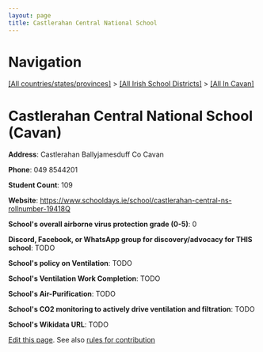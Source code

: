 ```yaml
---
layout: page
title: Castlerahan Central National School
---
```

# Navigation

[[All countries/states/provinces]](../../..) > [[All Irish School Districts]](../..) > [[All In Cavan]](..)

# Castlerahan Central National School (Cavan)

**Address**: Castlerahan Ballyjamesduff Co Cavan

**Phone**: 049 8544201

**Student Count**: 109

**Website**: <https://www.schooldays.ie/school/castlerahan-central-ns-rollnumber-19418Q>

**School's overall airborne virus protection grade (0-5)**: 0

**Discord, Facebook, or WhatsApp group for discovery/advocacy for THIS school**: TODO

**School's policy on Ventilation**: TODO

**School's Ventilation Work Completion**: TODO

**School's Air-Purification**: TODO

**School's CO2 monitoring to actively drive ventilation and filtration**: TODO

**School's Wikidata URL**: TODO


[Edit this page](https://github.com/ventilate-schools/Ireland/edit/main/./Cavan/Castlerahan_Central_National_School.md). See also [rules for contribution](../../../contribution-rules/)